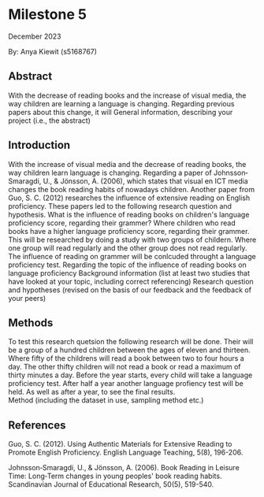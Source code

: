 # Milestone 5
December 2023

By: Anya Kiewit (s5168767)

## Abstract
With the decrease of reading books and the increase of visual media, the way children are learning a language is changing. Regarding previous papers about this change, it will 
General information, describing your project (i.e., the abstract)

## Introduction
With the increase of visual media and the decrease of reading books, the way children learn language is changing. Regarding a paper of Johnsson‐Smaragdi, U., & Jönsson, A. (2006), which states that visual en ICT media changes the book reading habits of nowadays children. Another paper from Guo, S. C. (2012) researches the influence of extensive reading on English proficiency. These papers led to the following research question and hypothesis. What is the influence of reading books on children's language proficiency score, regarding their grammer? Where children who read books have a higher language proficiency score, regarding their grammer. This will be researched by doing a study with two groups of childern. Where one group will read regularly and the other group does not read regularly. The influence of reading on grammer will be conlcuded throught a language proficiency test. 
Regarding the topic of the influence of reading books on language proficiency
Background information (list at least two studies that have looked at your topic, including correct referencing)
Research question and hypotheses (revised on the basis of our feedback and the feedback of your peers)

## Methods
To test this research quetsion the following research will be done. Their will be a group of a hundred children between the ages of eleven and thirteen. Where fifty of the childrens will read a book between two to four hours a day. The other thifty children will not read a book or read a maximum of thirty minutes a day. Before the year starts, every child will take a language proficiency test. After half a year another language profiency test will be held. As well as after a year, to see the final results.   
Method (including the dataset in use, sampling method etc.)

## References
Guo, S. C. (2012). Using Authentic Materials for Extensive Reading to Promote English Proficiency. English Language Teaching, 5(8), 196-206.

Johnsson‐Smaragdi, U., & Jönsson, A. (2006). Book Reading in Leisure Time: Long‐Term changes in young peoples' book reading habits. Scandinavian Journal of Educational Research, 50(5), 519-540.
 
